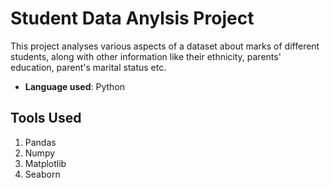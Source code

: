 # Student Data Anylsis Project
This project analyses various aspects of a dataset about marks of different students, along with other information like their ethnicity, parents' education, parent's marital status etc.

- **Language used**: Python

## Tools Used
1. Pandas
2. Numpy
3. Matplotlib
4. Seaborn
